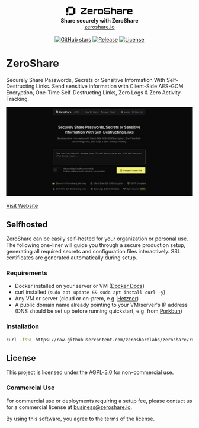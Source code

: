 <div align="center">
  <img src="frontend/src/assets/logo-black.svg" alt="ZeroShare Logo" width="180" />
  <br>
  <strong>Share securely with ZeroShare</strong>
  <br>
  <a href="https://zeroshare.io">zeroshare.io</a>
  <br><br>
  <!-- GitHub Badges -->
  <a href="https://github.com/zerosharelabs/zeroshare/stargazers"><img src="https://img.shields.io/github/stars/zerosharelabs/zeroshare?style=social" alt="GitHub stars"></a>
  <a href="https://github.com/zerosharelabs/zeroshare/releases"><img src="https://img.shields.io/github/v/release/zerosharelabs/zeroshare?label=release" alt="Release"></a>
  <a href="https://github.com/zerosharelabs/zeroshare/blob/main/LICENSE"><img src="https://img.shields.io/github/license/zerosharelabs/zeroshare" alt="License"></a>
</div>

# ZeroShare

Securely Share Passwords, Secrets or Sensitive Information With Self-Destructing Links.
Send sensitive information with Client-Side AES-GCM Encryption, One-Time Self-Destructing Links, Zero Logs & Zero Activity Tracking.

![ZeroShare](github.png)

[Visit Website](https://zeroshare.io)

## Selfhosted

ZeroShare can be easily self-hosted for your organization or personal use. The following one-liner will guide you through a secure production setup, generating all required secrets and configuration files interactively. SSL certificates are generated automatically during setup.

### Requirements

- Docker installed on your server or VM ([Docker Docs](https://docs.docker.com/get-docker/))
- curl installed (`sudo apt update && sudo apt install curl -y`)
- Any VM or server (cloud or on-prem, e.g. [Hetzner](https://www.hetzner.com/cloud))
- A public domain name already pointing to your VM/server's IP address (DNS should be set up before running quickstart, e.g. from [Porkbun](https://porkbun.com))

### Installation

```sh
curl -fsSL https://raw.githubusercontent.com/zerosharelabs/zeroshare/refs/heads/main/quickstart.sh | bash
```

## License

This project is licensed under the [AGPL-3.0](https://opensource.org/licenses/AGPL-3.0) for non-commercial use.

### Commercial Use

For commercial use or deployments requiring a setup fee, please contact us
for a commercial license at [business@zeroshare.io](mailto:business@zeroshare.io).

By using this software, you agree to the terms of the license.
